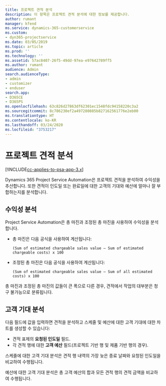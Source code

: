 ```yaml
---
title: 프로젝트 견적 분석
description: 이 항목은 프로젝트 견적 분석에 대한 정보를 제공합니다.
author: rumant
manager: kfend
ms.service: dynamics-365-customerservice
ms.custom:
- dyn365-projectservice
ms.date: 03/05/2019
ms.topic: article
ms.prod: ''
ms.technology: ''
ms.assetid: 57ac8407-26f5-49dd-97ea-e97642789ff5
ms.author: rumant
audience: Admin
search.audienceType:
- admin
- customizer
- enduser
search.app:
- D365CE
- D365PS
ms.openlocfilehash: 63c826d27863df62301ec1548fdc94158220c3a2
ms.sourcegitcommit: 8c786230ef2a497280885b827162561776e2eb00
ms.translationtype: HT
ms.contentlocale: ko-KR
ms.lasthandoff: 03/24/2020
ms.locfileid: "3753217"
---
```

# <a name="analysis-of-project-quotes"></a>프로젝트 견적 분석

[!INCLUDE[cc-applies-to-psa-app-3.x](../includes/cc-applies-to-psa-app-3x.md)]

Dynamics 365 Project Service Automation은 프로젝트 견적을 분석하여 수익성을 추산합니다. 또한 견적이 인도일 또는 완료일에 대한 고객의 기대와 예산에 얼마나 잘 부합하는지를 분석합니다.

## <a name="profitability-analysis"></a>수익성 분석

Project Service Automation은 총 마진과 조정된 총 마진을 사용하여 수익성을 분석합니다.

- 총 마진은 다음 공식을 사용하여 계산됩니다:

  `
    (Sum of estimated chargeable sales value – Sum of estimated chargeable costs) x 100
  `
- 조정된 총 마진은 다음 공식을 사용하여 계산됩니다:

  `
    (Sum of estimated chargeable sales value – Sum of all estimated costs) x 100
  `

총 마진과 조정된 총 마진의 값들이 큰 폭으로 다른 경우, 견적에서 작업의 대부분은 청구 불가능으로 분류됩니다.

## <a name="analysis-of-customer-expectations"></a>고객 기대 분석

다음 필드에 값을 입력하면 견적을 분석하고 스케줄 및 예산에 대한 고객 기대에 대한 차트를 생성할 수 있습니다:

- 견적 표제의 **요청된 인도일** 필드.
- 각 견적 행에 대한 **고객 예산** 필드(프로젝트 기반 행 및 제품 기반 행의 경우).

스케줄에 대한 고객 기대 분석은 견적 행 내역의 가장 늦은 종료 날짜와 요청된 인도일을 비교하여 수행됩니다.

예산에 대한 고객 기대 분석은 총 고객 예산의 합과 모든 견적 행의 견적 금액을 비교하여 수행됩니다.
